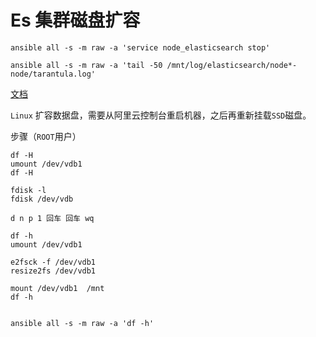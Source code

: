 # Es 集群磁盘扩容

```text
ansible all -s -m raw -a 'service node_elasticsearch stop'

ansible all -s -m raw -a 'tail -50 /mnt/log/elasticsearch/node*-node/tarantula.log'
```

[文档](https://help.aliyun.com/document_detail/25452.html?spm=5176.2020520101.0.0.6029e411FEqeGg)

`Linux` 扩容数据盘，需要从阿里云控制台重启机器，之后再重新挂载`SSD`磁盘。

步骤（`ROOT`用户）

```text
df -H
umount /dev/vdb1
df -H

fdisk -l
fdisk /dev/vdb

d n p 1 回车 回车 wq

df -h
umount /dev/vdb1

e2fsck -f /dev/vdb1
resize2fs /dev/vdb1

mount /dev/vdb1  /mnt
df -h


ansible all -s -m raw -a 'df -h'
```

